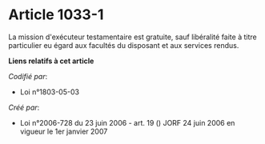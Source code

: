 # Article 1033-1

La mission d'exécuteur testamentaire est gratuite, sauf libéralité faite à titre particulier eu égard aux facultés du
disposant et aux services rendus.

**Liens relatifs à cet article**

_Codifié par_:

  - Loi n°1803-05-03

_Créé par_:

  - Loi n°2006-728 du 23 juin 2006 - art. 19 () JORF 24 juin 2006 en vigueur le 1er janvier 2007
